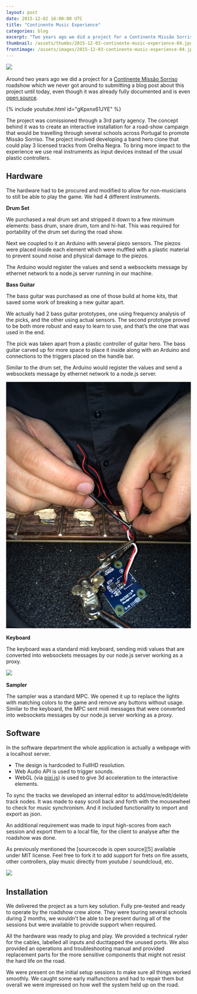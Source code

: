 ```yaml
---
layout: post
date: 2015-12-02 16:00:00 UTC
title: "Continente Music Experience"
categories: blog
excerpt: "Two years ago we did a project for a Continente Missão Sorriso roadshow which we never got around to submitting a blog post about this project until today."
thumbnail: /assets/thumbs/2015-12-03-continente-music-experience-04.jpg
frontimage: /assets/images/2015-12-03-continente-music-experience-04.jpg
---
```


![](/assets/images/2015-12-03-continente-music-experience-04.jpg)

Around two years ago we did a project for a [Continente Missão Sorriso][1] roadshow which we never got around to submitting a blog post about this project until today, even though it was already fully documented and is even [open source][3].

{% include youtube.html id="gKpxnx61JYE" %}

The project was comissioned through a 3rd party agency. The concept behind it was to create an interactive installation for a road-show campaign that would be travelling through several schools across Portugal to promote Missão Sorriso. The project involved developing a band hero clone that could play 3 licensed tracks from Orelha Negra. To bring more impact to the experience we use real instruments as input devices instead of the usual plastic controllers.

## Hardware

The hardware had to be procured and modified to allow for non-musicians to still be able to play the game. We had 4 different instruments.

**Drum Set**

We purchased a real drum set and  stripped it down to a few minimum elements: bass drum, snare drum, tom and hi-hat. This was required for portability of the drum set during the road show.

Next we coupled to it an Arduino with several piezo sensors. The piezos were placed inside each element which were muffled with a plastic material to prevent sound noise and physical damage to the piezos.

The Arduino would register the values and send a websockets message by ethernet network to a node.js server running in our machine.

**Bass Guitar**

The bass guitar was purchased as one of those build at home kits, that saved some work of breaking a new guitar apart.

We actually had 2 bass guitar prototypes, one using frequency analysis of the picks, and the other using actual sensors. The second prototype proved to be both more robust and easy to learn to use, and that’s the one that was used in the end.

The pick was taken apart from a plastic controller of guitar hero. The bass guitar carved up for more space to place it inside along with an Arduino and connections to the triggers placed on the handle bar.

Similar to the drum set, the Arduino would register the values and send a websockets message by ethernet network to a node.js server.

![](/assets/images/2015-12-03-continente-music-experience-01.jpg)

**Keyboard**

The keyboard was a standard midi keyboard, sending midi values that are converted into websockets messages by our node.js server working as a proxy.

![](/assets/images/2015-12-03-continente-music-experience-02.jpg)

**Sampler**

The sampler was a standard MPC. We opened it up to replace the lights with matching colors to the game and remove any buttons without usage. Similar to the keyboard, the MPC sent midi messages that were converted into websockets messages by our node.js server working as a proxy.

## Software

In the software department the whole application is actually a webpage with a localhost server.
- The design is hardcoded to FullHD resolution.
- Web Audio API is used to trigger sounds.
- WebGL (via [pixi.js][2]) is used to give 3d acceleration to the interactive elements.

To sync the tracks we developed an internal editor to add/move/edit/delete track nodes. It was made to easy scroll back and forth with the mousewheel to check for music synchronism. And it included functionality to import and export as json.

An additional requirement was made to input high-scores from each session and export them to a local file, for the client to analyse after the roadshow was done.

As previously mentioned the [sourcecode is open source][5] available under MIT license. Feel free to fork it to add support for frets on fire assets, other controllers, play music directly from youtube / soundcloud, etc.

![](/assets/images/2015-12-03-continente-music-experience-03.jpg)

## Installation

We delivered the project as a turn key solution. Fully pre-tested and ready to operate by the roadshow crew alone. They were touring several schools during 2 months, we wouldn't be able to be present during all of the sessions but were available to provide support when required.

All the hardware was ready to plug and play. We provided a technical ryder for the cables, labelled all inputs and ducttapped the unused ports. We also provided an operations and troubleshooting manual and provided replacement parts for the more sensitive components that might not resist the hard life on the road.

We were present on the initial setup sessions to make sure all things worked smoothly. We caught some early malfunctions and had to repair them but overall we were impressed on how well the system held up on the road.

[1]: http://missao.continente.pt/
[2]: http://artica.cc/blog/2013/09/26/audience-pong.html
[3]: http://www.pixijs.com/